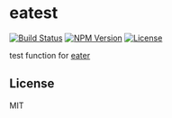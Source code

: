 # eatest
[![Build Status](http://img.shields.io/travis/mohayonao/eatest.svg?style=flat-square)](https://travis-ci.org/mohayonao/eatest)
[![NPM Version](http://img.shields.io/npm/v/eatest.svg?style=flat-square)](https://www.npmjs.org/package/eatest)
[![License](http://img.shields.io/badge/license-MIT-brightgreen.svg?style=flat-square)](http://mohayonao.mit-license.org/)

test function for [eater](https://github.com/yosuke-furukawa/eater)

## License

MIT
